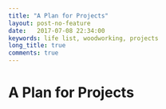 ```yaml
---
title: "A Plan for Projects"
layout: post-no-feature
date:   2017-07-08 22:34:00
keywords: life list, woodworking, projects
long_title: true
comments: true
---
```


# A Plan for Projects
